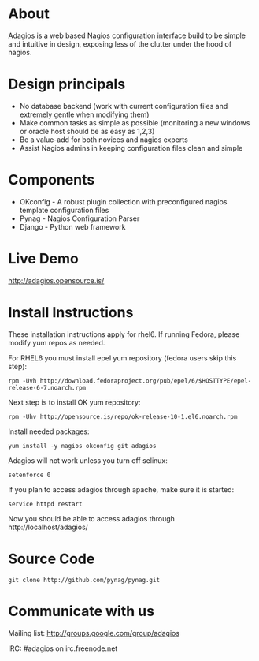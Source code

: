 About
=====
Adagios is a web based Nagios configuration interface build to be simple and intuitive in design, exposing less of the clutter under the hood of nagios.

Design principals
==================
  - No database backend (work with current configuration files and extremely gentle when modifying them)
  - Make common tasks as simple as possible (monitoring a new windows or oracle host should be as easy as 1,2,3)
  - Be a value-add for both novices and nagios experts
  - Assist Nagios admins in keeping configuration files clean and simple

Components
==========
  - OKconfig - A robust plugin collection with preconfigured nagios template configuration files
  - Pynag - Nagios Configuration Parser
  - Django - Python web framework

Live Demo
=========
http://adagios.opensource.is/

Install Instructions
====================
These installation instructions apply for rhel6. If running Fedora, please modify yum repos as needed.

For RHEL6 you must install epel yum repository (fedora users skip this step):

	rpm -Uvh http://download.fedoraproject.org/pub/epel/6/$HOSTTYPE/epel-release-6-7.noarch.rpm

Next step is to install OK yum repository:

	rpm -Uhv http://opensource.is/repo/ok-release-10-1.el6.noarch.rpm

Install needed packages:

	yum install -y nagios okconfig git adagios

Adagios will not work unless you turn off selinux:

	setenforce 0

If you plan to access adagios through apache, make sure it is started:

	service httpd restart

Now you should be able to access adagios through http://localhost/adagios/

Source Code
===========

	git clone http://github.com/pynag/pynag.git

Communicate with us
===================

Mailing list: http://groups.google.com/group/adagios

IRC: #adagios on irc.freenode.net
